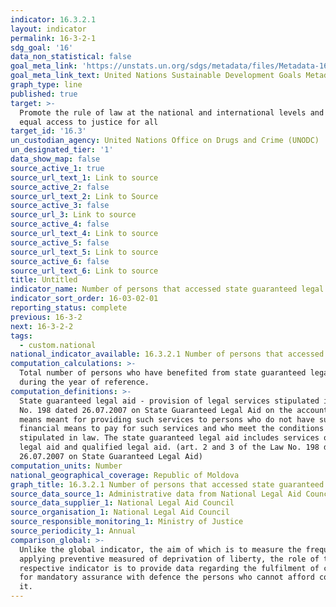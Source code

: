 ```yaml
---
indicator: 16.3.2.1
layout: indicator
permalink: 16-3-2-1
sdg_goal: '16'
data_non_statistical: false
goal_meta_link: 'https://unstats.un.org/sdgs/metadata/files/Metadata-16-03-02.pdf'
goal_meta_link_text: United Nations Sustainable Development Goals Metadata (PDF 209 KB)
graph_type: line
published: true
target: >-
  Promote the rule of law at the national and international levels and ensure
  equal access to justice for all
target_id: '16.3'
un_custodian_agency: United Nations Office on Drugs and Crime (UNODC)
un_designated_tier: '1'
data_show_map: false
source_active_1: true
source_url_text_1: Link to source
source_active_2: false
source_url_text_2: Link to Source
source_active_3: false
source_url_3: Link to source
source_active_4: false
source_url_text_4: Link to source
source_active_5: false
source_url_text_5: Link to source
source_active_6: false
source_url_text_6: Link to source
title: Untitled
indicator_name: Number of persons that accessed state guaranteed legal aid
indicator_sort_order: 16-03-02-01
reporting_status: complete
previous: 16-3-2
next: 16-3-2-2
tags:
  - custom.national
national_indicator_available: 16.3.2.1 Number of persons that accessed state guaranteed legal aid
computation_calculations: >-
  Total number of persons who have benefited from state guaranteed legal aid
  during the year of reference.
computation_definitions: >-
  State guaranteed legal aid - provision of legal services stipulated in the Law
  No. 198 dated 26.07.2007 on State Guaranteed Legal Aid on the account of the
  means meant for providing such services to persons who do not have sufficient
  financial means to pay for such services and who meet the conditions
  stipulated in law. The state guaranteed legal aid includes services of primary
  legal aid and qualified legal aid. (art. 2 and 3 of the Law No. 198 dated
  26.07.2007 on State Guaranteed Legal Aid)
computation_units: Number
national_geographical_coverage: Republic of Moldova
graph_title: 16.3.2.1 Number of persons that accessed state guaranteed legal aid
source_data_source_1: Administrative data from National Legal Aid Council
source_data_supplier_1: National Legal Aid Council
source_organisation_1: National Legal Aid Council
source_responsible_monitoring_1: Ministry of Justice
source_periodicity_1: Annual
comparison_global: >-
  Unlike the global indicator, the aim of which is to measure the frequency of
  applying preventive measured of deprivation of liberty, the role of the
  respective indicator is to provide data regarding the fulfilment of conditions
  for mandatory assurance with defence the persons who cannot afford contracting
  it.
---
```

